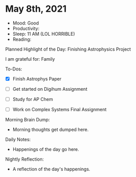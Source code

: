 # May 8th, 2021

- Mood: Good
- Productivity: 
- Sleep: 11 AM (LOL HORRIBLE)
- Reading: 

Planned Highlight of the Day: Finishing Astrophysics Project

I am grateful for: Family

To-Dos:
- [x] Finish Astrophys Paper
- [ ] Get started on Digihum Assignment
- [ ] Study for AP Chem
- [ ] Work on Complex Systems Final Assignment


Morning Brain Dump:
- Morning thoughts get dumped here.

Daily Notes:
- Happenings of the day go here.


Nightly Reflection: 
- A reflection of the day's happenings.





